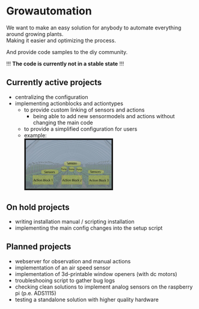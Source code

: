 # Growautomation
We want to make an easy solution for anybody to automate everything around growing plants. <br />
Making it easier and optimizing the process.

And provide code samples to the diy community.

 !!! __The code is currently not in a stable state__ !!!

## Currently active projects
- centralizing the configuration
- implementing actionblocks and actiontypes
    - to provide custom linking of sensors and actions
        - being able to add new sensormodels and actions without changing the main code
    - to provide a simplified configuration for users
    - example: <br /> <img src="https://github.com/growautomation-at/controller/blob/master/manual/actionblocks.jpg" style="float:middle;width:50%;height:50%" border="4" alt="actionblock example">
    

## On hold projects
- writing installation manual / scripting installation
- implementing the main config changes into the setup script

## Planned projects
- webserver for observation and manual actions
- implementation of an air speed sensor
- implementation of 3d-printable window openers (with dc motors)
- troubleshooing script to gather bug logs
- checking clean solutions to implement analog sensors on the raspberry pi (p.e. ADS1115)
- testing a standalone solution with higher quality hardware

